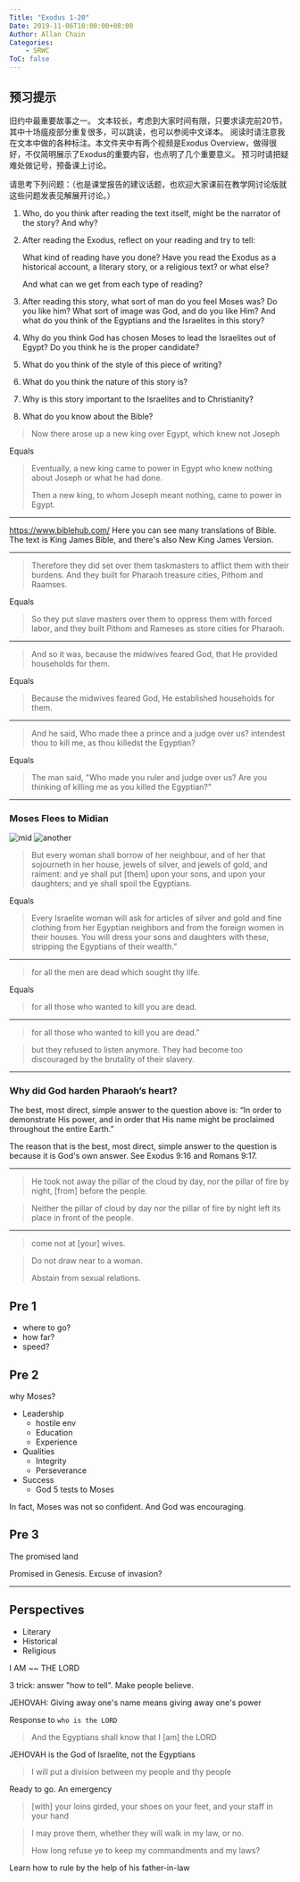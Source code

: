 ```yaml
---
Title: "Exodus 1-20"
Date: 2019-11-06T10:00:00+08:00
Author: Allan Chain
Categories:
    - SRWC
ToC: false
---
```


## 预习提示
旧约中最重要故事之一。
文本较长，考虑到大家时间有限，只要求读完前20节，其中十场瘟疫部分重复很多，可以跳读，也可以参阅中文译本。
阅读时请注意我在文本中做的各种标注。本文件夹中有两个视频是Exodus Overview，做得很好，不仅简明展示了Exodus的重要内容，也点明了几个重要意义。
预习时请把疑难处做记号，预备课上讨论。


请思考下列问题：（也是课堂报告的建议话题，也欢迎大家课前在教学网讨论版就这些问题发表见解展开讨论。）

1.  Who, do you think after reading the text itself, might be the narrator of the story? And why?

2. After reading the Exodus, reflect on your reading and try to tell: 

    What kind of reading have you done? Have you read the Exodus as a historical account, a literary story, or a religious text? or what else? 
    
    And what  can we get from each type of reading?

3. After reading this story, what sort of man do you feel Moses was? Do you like him? What sort of image was God, and do you like Him? And what do you think of the Egyptians and the Israelites in this story?

4. Why do you think God has chosen Moses to lead the Israelites out of Egypt? Do you think he is the proper candidate?

5. What do you think of the style of this piece of writing?

6. What do you think the nature of this story is?

7. Why is this story important to the Israelites and to Christianity?

8. What do you know about the Bible?

> Now there arose up a new king over Egypt, which knew not Joseph

Equals

> Eventually, a new king came to power in Egypt who knew nothing about Joseph or what he had done.
>
> Then a new king, to whom Joseph meant nothing, came to power in Egypt.

---

<https://www.biblehub.com/> Here you can see many translations of Bible. The text is King James Bible, and there's also New King James Version.

---

> Therefore they did set over them taskmasters to afflict them with their burdens. And they built for Pharaoh treasure cities, Pithom and Raamses. 

Equals

> So they put slave masters over them to oppress them with forced labor, and they built Pithom and Rameses as store cities for Pharaoh.

---

> And so it was, because the midwives feared God, that He provided households for them.

Equals

> Because the midwives feared God, He established households for them.

---

> And he said, Who made thee a prince and a judge over us? intendest thou to kill me, as thou killedst the Egyptian? 

Equals

> The man said, "Who made you ruler and judge over us? Are you thinking of killing me as you killed the Egyptian?" 

---

### Moses Flees to Midian

![mid](http://headwatersresources.org/maps/ExodusColorNotesFramedCC.jpg)
![another](/img/hcsbexodusmap.gif)

>But every woman shall borrow of her neighbour, and of her that sojourneth in her house, jewels of silver, and jewels of gold, and raiment: and ye shall put [them] upon your sons, and upon your daughters; and ye shall spoil the Egyptians.

Equals

> Every Israelite woman will ask for articles of silver and gold and fine clothing from her Egyptian neighbors and from the foreign women in their houses. You will dress your sons and daughters with these, stripping the Egyptians of their wealth.”

---

> for all the men are dead which sought thy life. 

Equals

> for all those who wanted to kill you are dead.

---

> for all those who wanted to kill you are dead."

> but they refused to listen anymore. They had become too discouraged by the brutality of their slavery.

---

### Why did God harden Pharaoh’s heart?

The best, most direct, simple answer to the question above is: “In order to demonstrate His power, and in order that His name might be proclaimed throughout the entire Earth.”

The reason that is the best, most direct, simple answer to the question is because it is God's own answer. See Exodus 9:16 and Romans 9:17.

---

> He took not away the pillar of the cloud by day, nor the pillar of fire by night, [from] before the people.

> Neither the pillar of cloud by day nor the pillar of fire by night left its place in front of the people.

---

> come not at [your] wives.

> Do not draw near to a woman.
>
> Abstain from sexual relations.


## Pre 1

- where to go?
- how far?
- speed?

## Pre 2
why Moses?

- Leadership
    - hostile env
    - Education
    - Experience
- Qualities
    - Integrity
    - Perseverance
- Success
    - God 5 tests to Moses

In fact, Moses was not so confident. And God was encouraging.

## Pre 3

The promised land

Promised in Genesis. Excuse of invasion?

---

## Perspectives

- Literary
- Historical
- Religious

I AM \~\~ THE LORD

3 trick: answer "how to tell". Make people believe.

JEHOVAH: Giving away one's name means giving away one's power

Response to `who is the LORD`

> And the Egyptians shall know that I [am] the LORD

JEHOVAH is the God of Israelite, not the Egyptians

> I will put a division between my people and thy people

Ready to go. An emergency

> [with] your loins girded, your shoes on your feet, and your staff in your hand

> I may prove them, whether they will walk in my law, or no. 
>
> How long refuse ye to keep my commandments and my laws? 

Learn how to rule by the help of his father-in-law
